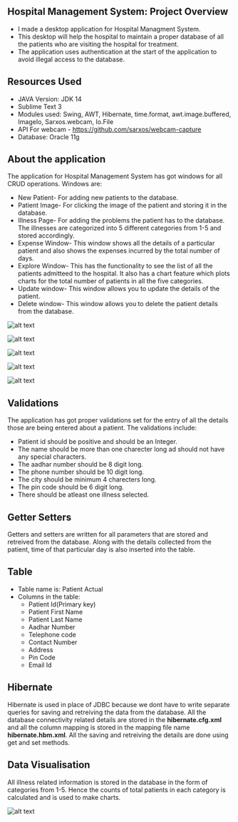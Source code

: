 ## Hospital Management System: Project Overview

* I made a desktop application for Hospital Managment System.
* This desktop will help the hospital to maintain a proper database of all the patients who are visiting the hospital for treatment.
* The application uses authentication at the start of the application to avoid illegal access to the database.

## Resources Used

* JAVA Version: JDK 14
* Sublime Text 3
* Modules used: Swing, AWT, Hibernate, time.format, awt.image.buffered, ImageIo, Sarxos.webcam, Io.File
* API For webcam - https://github.com/sarxos/webcam-capture
* Database: Oracle 11g

## About the application

The application for Hospital Management System has got windows for all CRUD operations. Windows are:
* New Patient- For adding new patients to the database.
* Patient Image- For clicking the image of the patient and storing it in the database.
* Illness Page- For adding the problems the patient has to the database. The illnesses are categorized into 5 different categories from 1-5 and stored accordingly.
* Expense Window- This window shows all the details of a particular patient and also shows the expenses incurred by the total number of days.
* Explore Window- This has the functionality to see the list of all the patients admitteed to the hospital. It also has a chart feature which plots charts for the total number of patients in all the five categories.
* Update window- This window allows you to update the details of the patient.
* Delete window-  This window allows you to delete the patient details from the database.
    
![alt text](https://github.com/Rahul-Khairnar/Hospital-Management-System/blob/master/Screenshots/New%20Patient.PNG "New Patient")

![alt text](https://github.com/Rahul-Khairnar/Hospital-Management-System/blob/master/Screenshots/Patient%20Image.PNG "Patient Image")

![alt text](https://github.com/Rahul-Khairnar/Hospital-Management-System/blob/master/Screenshots/Patient%20Details.PNG "Patient Details")

![alt text](https://github.com/Rahul-Khairnar/Hospital-Management-System/blob/master/Screenshots/Main%20Window.PNG "Main Window")

![alt text](https://github.com/Rahul-Khairnar/Hospital-Management-System/blob/master/Screenshots/Login.PNG "login Page")


    
## Validations
The application has got proper validations set for the entry of all the details those are being entered about a patient. The validations include:
* Patient id should be positive and should be an Integer.
* The name should be more than one charecter long ad should not have any special characters.
* The aadhar number should be 8 digit long.
* The phone number should be 10 digit long.
* The city should be minimum 4 charecters long.
* The pin code should be 6 digit long.
* There should be atleast one illness selected.

## Getter Setters
Getters and setters are written for all parameters that are stored and retreived from the database. Along with the details collected from the patient, time of that particular day is also
inserted into the table.

## Table
* Table name is: Patient Actual
* Columns in the table:
    * Patient Id(Primary key)
    * Patient First Name
    * Patient Last Name
    * Aadhar Number
    * Telephone code
    * Contact Number
    * Address
    * Pin Code
    * Email Id
    
## Hibernate 
Hibernate is used in place of JDBC because we dont have to write separate queries for saving and retreiving the data from the database. All the database connectivity related details are stored in
the **hibernate.cfg.xml** and all the column mapping is stored in the mapping file name **hibernate.hbm.xml**. All the saving and retreiving the details are done using get and set methods.

## Data Visualisation
All illness related information is stored in the database in the form of categories from 1-5. Hence the counts of total patients in each category is calculated and is used to make charts.

![alt text](https://github.com/Rahul-Khairnar/Hospital-Management-System/blob/master/Screenshots/Charts.PNG "login Page")
